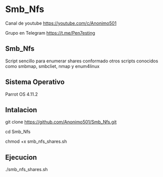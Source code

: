 # Smb_Nfs

Canal de youtube  https://youtube.com/c/Anonimo501

Grupo en Telegram https://t.me/Pen7esting

## Smb_Nfs

Script sencillo para enumerar shares conformado otros scripts conocidos como smbmap, smbcliet, nmap y enum4linux

## Sistema Operativo

Parrot OS 4.11.2

## Intalacion

git clone https://github.com/Anonimo501/Smb_Nfs.git

cd Smb_Nfs

chmod +x smb_nfs_shares.sh

## Ejecucion

./smb_nfs_shares.sh
